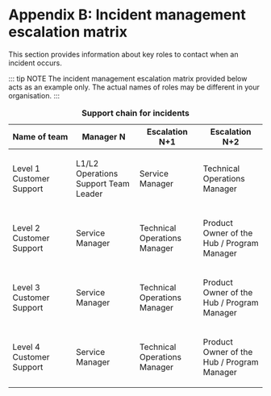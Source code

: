 # Appendix B: Incident management escalation matrix

This section provides information about key roles to contact when an incident occurs.

::: tip NOTE
The incident management escalation matrix provided below acts as an example only. The actual names of roles may be different in your organisation.
:::

<table>
<caption><strong>Support chain for incidents</strong></caption>
<colgroup>
<col style="width: 25%" />
<col style="width: 25%" />
<col style="width: 25%" />
<col style="width: 25%" />
</colgroup>
<thead>
<tr class="header">
<th>Name of team</th>
<th>Manager N</th>
<th>Escalation N+1</th>
<th>Escalation N+2</th>
</tr>
</thead>
<tbody>
<tr class="odd">
<td><p>Level 1 Customer Support</p></td>
<td><p>L1/L2 Operations Support Team Leader</p></td>
<td><p>Service Manager</p></td>
<td><p>Technical Operations Manager</p></td>
</tr>
<tr class="even">
<td><p>Level 2 Customer Support</p></td>
<td><p>Service Manager</p></td>
<td><p>Technical Operations Manager</p></td>
<td><p>Product Owner of the Hub / Program Manager</p></td>
</tr>
<tr class="odd">
<td><p>Level 3 Customer Support</p></td>
<td><p>Service Manager</p></td>
<td><p>Technical Operations Manager</p></td>
<td><p>Product Owner of the Hub / Program Manager</p></td>
</tr>
<tr class="even">
<td><p>Level 4 Customer Support</p></td>
<td><p>Service Manager</p></td>
<td><p>Technical Operations Manager</p></td>
<td><p>Product Owner of the Hub / Program Manager</p></td>
</tr>
</tbody>
</table>